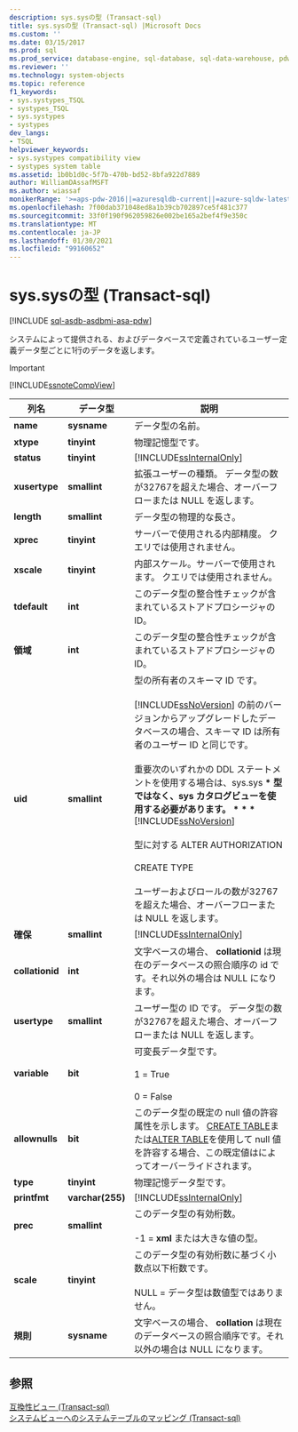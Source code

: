 ```yaml
---
description: sys.sysの型 (Transact-sql)
title: sys.sysの型 (Transact-sql) |Microsoft Docs
ms.custom: ''
ms.date: 03/15/2017
ms.prod: sql
ms.prod_service: database-engine, sql-database, sql-data-warehouse, pdw
ms.reviewer: ''
ms.technology: system-objects
ms.topic: reference
f1_keywords:
- sys.systypes_TSQL
- systypes_TSQL
- sys.systypes
- systypes
dev_langs:
- TSQL
helpviewer_keywords:
- sys.systypes compatibility view
- systypes system table
ms.assetid: 1b0b1d0c-5f7b-470b-bd52-8bfa922d7889
author: WilliamDAssafMSFT
ms.author: wiassaf
monikerRange: '>=aps-pdw-2016||=azuresqldb-current||=azure-sqldw-latest||>=sql-server-2016||>=sql-server-linux-2017||=azuresqldb-mi-current'
ms.openlocfilehash: 7f00dab371048ed8a1b39cb702897ce5f481c377
ms.sourcegitcommit: 33f0f190f962059826e002be165a2bef4f9e350c
ms.translationtype: MT
ms.contentlocale: ja-JP
ms.lasthandoff: 01/30/2021
ms.locfileid: "99160652"
---
```

# <a name="syssystypes-transact-sql"></a>sys.sysの型 (Transact-sql)
[!INCLUDE [sql-asdb-asdbmi-asa-pdw](../../includes/applies-to-version/sql-asdb-asdbmi-asa-pdw.md)]

  システムによって提供される、およびデータベースで定義されているユーザー定義データ型ごとに1行のデータを返します。  
  
> [!IMPORTANT]  
>  [!INCLUDE[ssnoteCompView](../../includes/ssnotecompview-md.md)]  
  
|列名|データ型|説明|  
|-----------------|---------------|-----------------|  
|**name**|**sysname**|データ型の名前。|  
|**xtype**|**tinyint**|物理記憶型です。|  
|**status**|**tinyint**|[!INCLUDE[ssInternalOnly](../../includes/ssinternalonly-md.md)]|  
|**xusertype**|**smallint**|拡張ユーザーの種類。 データ型の数が32767を超えた場合、オーバーフローまたは NULL を返します。|  
|**length**|**smallint**|データ型の物理的な長さ。|  
|**xprec**|**tinyint**|サーバーで使用される内部精度。 クエリでは使用されません。|  
|**xscale**|**tinyint**|内部スケール。サーバーで使用されます。 クエリでは使用されません。|  
|**tdefault**|**int**|このデータ型の整合性チェックが含まれているストアドプロシージャの ID。|  
|**領域**|**int**|このデータ型の整合性チェックが含まれているストアドプロシージャの ID。|  
|**uid**|**smallint**|型の所有者のスキーマ ID です。<br /><br /> [!INCLUDE[ssNoVersion](../../includes/ssnoversion-md.md)] の前のバージョンからアップグレードしたデータベースの場合、スキーマ ID は所有者のユーザー ID と同じです。<br /><br /> 重要次のいずれかの DDL ステートメントを使用する場合は、sys.sys **\* 型ではなく、sys カタログビューを使用する必要があります。 \* \* \*** [!INCLUDE[ssNoVersion](../../includes/ssnoversion-md.md)] [](../../relational-databases/system-catalog-views/sys-types-transact-sql.md) <br /><br /> 型に対する ALTER AUTHORIZATION<br /><br /> CREATE TYPE<br /><br /> ユーザーおよびロールの数が32767を超えた場合、オーバーフローまたは NULL を返します。|  
|**確保**|**smallint**|[!INCLUDE[ssInternalOnly](../../includes/ssinternalonly-md.md)]|  
|**collationid**|**int**|文字ベースの場合、 **collationid** は現在のデータベースの照合順序の id です。それ以外の場合は NULL になります。|  
|**usertype**|**smallint**|ユーザー型の ID です。 データ型の数が32767を超えた場合、オーバーフローまたは NULL を返します。|  
|**variable**|**bit**|可変長データ型です。<br /><br /> 1 = True<br /><br /> 0 = False|  
|**allownulls**|**bit**|このデータ型の既定の null 値の許容属性を示します。 [CREATE TABLE](../../t-sql/statements/create-table-transact-sql.md)または[ALTER TABLE](../../t-sql/statements/alter-table-transact-sql.md)を使用して null 値を許容する場合、この既定値はによってオーバーライドされます。|  
|**type**|**tinyint**|物理記憶データ型です。|  
|**printfmt**|**varchar(255)**|[!INCLUDE[ssInternalOnly](../../includes/ssinternalonly-md.md)]|  
|**prec**|**smallint**|このデータ型の有効桁数。<br /><br /> -1 = **xml** または大きな値の型。|  
|**scale**|**tinyint**|このデータ型の有効桁数に基づく小数点以下桁数です。<br /><br /> NULL = データ型は数値型ではありません。|  
|**規則**|**sysname**|文字ベースの場合、 **collation** は現在のデータベースの照合順序です。それ以外の場合は NULL になります。|  
  
## <a name="see-also"></a>参照  
 [互換性ビュー &#40;Transact-sql&#41;](~/relational-databases/system-compatibility-views/system-compatibility-views-transact-sql.md)   
 [システムビューへのシステムテーブルのマッピング &#40;Transact-sql&#41;](../../relational-databases/system-tables/mapping-system-tables-to-system-views-transact-sql.md)  
  
  
